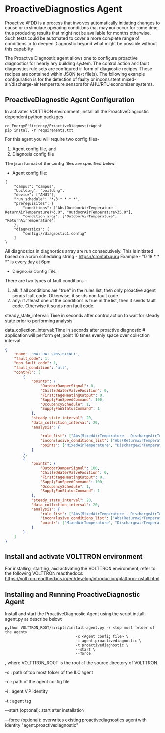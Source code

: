 # ProactiveDiagnostics Agent

Proactive AFDD is a process that involves automatically initiating changes to cause or
 to simulate operating conditions that may not occur for some time,
  thus producing results that might not be available for months otherwise.
Such tests could be automated to cover a more complete range of conditions
 or to deepen Diagnostic beyond what might be possible without this capability
 
The Proactive Diagnostic agent allows one to configure proactive diagnostics
 for nearly any building system. The control action and fault diagnostics rule sets
 are configured in form of diagnostic recipes. These recipes are contained within 
 JSON text file(s). The following example configuration is for the detection of faulty or
 inconsistent mixed-air/discharge-air temperature sensors for AHU/RTU economizer systems. 
 

## ProactiveDiagnostic Agent Configuration

In activated VOLTTRON environment, install all the ProactiveDiagnostic dependent python packages

```
cd EnergyEfficiency/ProactiveDiagnosticAgent
pip install -r requirements.txt
```
For this agent you will require two config files-
 
 1. Agent config file, and
 2. Diagnosis config file

The json format of the config files are specified below. 

*  Agent config file:

````
{
    "campus": "campus",
    "building": "building",
    "device": ["AHU1"],
    "run_schedule": "*/3 * * * *",
    "prerequisites": {
        "conditions": ["Abs(OutdoorAirTemperature - ReturnAirTemperature)>5.0", "OutdoorAirTemperature>35.0"],
        "condition_args": ["OutdoorAirTemperature", "ReturnAirTemperature"]
    },
    "diagnostics": [
        "config://diagnostic1.config"
    ]
}
````

All diagnostics in diagnostics array are run consecutively.
This is initiated based on a cron scheduling string - https://crontab.guru
Example - "0 18 * * *" is every day at 6pm

*  Diagnosis Config File:

There are two types of fault conditions -
1. all: if all conditions are "true" in the rules list, then only proactive agent sends fault code. 
Otherwise, it sends non fault code.
2. any: if atleast one of the conditions is true in the list, then it sends fault code.
Otherwise it sends non fault code. 

steady_state_interval: Time in seconds after control action to wait for steady state prior to performing analysis

data_collection_interval: Time in seconds after proactive diagnostic
            # application will perform get_point 10 times evenly space over collection interval


```json
{
    "name": "MAT_DAT_CONSISTENCY",
    "fault_code": 1,
    "non_fault_code": 0,
    "fault_condition": "all", 
    "control": [
        {
            "points": {
                "OutdoorDamperSignal": 0,
                "ChilledWaterValvePosition": 0,
                "FirstStageHeatingOutput": 0,
                "SupplyFanSpeedCommand": 100,
                "OccupancySchedule": 1,
                "SupplyFanStatusCommand": 1
            },
            "steady_state_interval": 20,
            "data_collection_interval": 20,
            "analysis": {
            
                "rule_list": ["Abs(MixedAirTemperature - DischargeAirTemperature) > 6"],
                "inconclusive_conditions_list": ["Abs(ReturnAirTemperature - OutdoorAirTemperature) > 6"],
                "points": ["MixedAirTemperature", "DischargeAirTemperature", "ReturnAirTemperature", "OutdoorAirTemperature"]
            }
        },
        {
            "points": {
                "OutdoorDamperSignal": 100,
                "ChilledWaterValvePosition": 0,
                "FirstStageHeatingOutput": 0,
                "SupplyFanSpeedCommand": 100,
                "OccupancySchedule": 1,
                "SupplyFanStatusCommand": 1
            },
            "steady_state_interval": 20,
            "data_collection_interval": 20,
            "analysis": {
                "rule_list": ["Abs(MixedAirTemperature - DischargeAirTemperature) > 6"],
                "inconclusive_conditions_list": ["Abs(ReturnAirTemperature - OutdoorAirTemperature) > 6"],
                "points": ["MixedAirTemperature", "DischargeAirTemperature", "ReturnAirTemperature", "OutdoorAirTemperature"]
            }
        }
    ]
}
````
## Install and activate VOLTTRON environment
For installing, starting, and activating the VOLTTRON environment, refer to the following VOLTTRON readthedocs: 
https://volttron.readthedocs.io/en/develop/introduction/platform-install.html

## Installing and Running ProactiveDiagnostic Agent
Install and start the ProactiveDiagnostic Agent using the script install-agent.py as describe below:

```
python VOLTTRON_ROOT/scripts/install-agent.py -s <top most folder of the agent> 
                                -c <Agent config file> \
                                -i agent.proactivediagnostic \
                                -t proactivediagnostic \
                                --start \
                                --force
```
, where VOLTTRON_ROOT is the root of the source directory of VOLTTRON.

-s : path of top most folder of the ILC agent

-c : path of the agent config file

-i : agent VIP identity

-t : agent tag
 
--start (optional): start after installation

--force (optional): overwrites existing proactivediagnostics agent with identity "agent.proactivediagnostic" 


